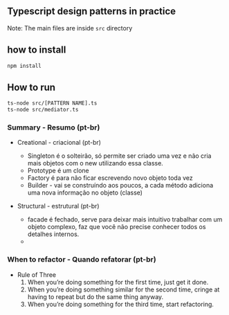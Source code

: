 ## Typescript design patterns in practice 

Note: The main files are inside `src` directory

## how to install 
```bash
npm install 
```


## How to run 
```bash
ts-node src/[PATTERN NAME].ts
ts-node src/mediator.ts
```


### Summary - Resumo (pt-br)

- Creational - criacional (pt-br)
    - Singleton é o solteirão, só permite ser criado uma vez e não cria mais objetos com o new utilizando essa classe.
    - Prototype é um clone 
    - Factory é para não ficar escrevendo novo objeto toda vez
    - Builder - vai se construíndo aos poucos, a cada método adiciona uma nova informação no objeto (classe)

- Structural - estrutural (pt-br) 
    - facade é fechado, serve para deixar mais intuitivo trabalhar com um objeto complexo, faz que você não precise conhecer todos os detalhes internos.
    - 

### When to refactor - Quando refatorar (pt-br)

- Rule of Three
    1. When you’re doing something for the first time, just get it done.
    2. When you’re doing something similar for the second time, cringe at having to repeat but do the same thing anyway.
    3. When you’re doing something for the third time, start refactoring.